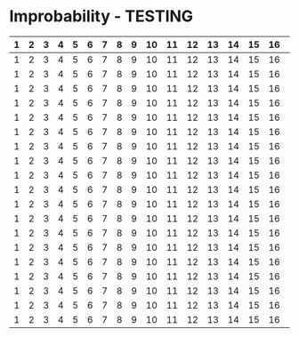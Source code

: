 Improbability - TESTING
=======================

1|2|3|4|5|6|7|8|9|10|11|12|13|14|15|16|17|18|19|20|21|22
---|---|---|---|---|---|---|---|---|---|---|---|---|---|---|---|---|---|---|---|---|---
1|2|3|4|5|6|7|8|9|10|11|12|13|14|15|16|17|18|19|20|21|22
1|2|3|4|5|6|7|8|9|10|11|12|13|14|15|16|17|18|19|20|21|22
1|2|3|4|5|6|7|8|9|10|11|12|13|14|15|16|17|18|19|20|21|22
1|2|3|4|5|6|7|8|9|10|11|12|13|14|15|16|17|18|19|20|21|22
1|2|3|4|5|6|7|8|9|10|11|12|13|14|15|16|17|18|19|20|21|22
1|2|3|4|5|6|7|8|9|10|11|12|13|14|15|16|17|18|19|20|21|22
1|2|3|4|5|6|7|8|9|10|11|12|13|14|15|16|17|18|19|20|21|22
1|2|3|4|5|6|7|8|9|10|11|12|13|14|15|16|17|18|19|20|21|22
1|2|3|4|5|6|7|8|9|10|11|12|13|14|15|16|17|18|19|20|21|22
1|2|3|4|5|6|7|8|9|10|11|12|13|14|15|16|17|18|19|20|21|22
1|2|3|4|5|6|7|8|9|10|11|12|13|14|15|16|17|18|19|20|21|22
1|2|3|4|5|6|7|8|9|10|11|12|13|14|15|16|17|18|19|20|21|22
1|2|3|4|5|6|7|8|9|10|11|12|13|14|15|16|17|18|19|20|21|22
1|2|3|4|5|6|7|8|9|10|11|12|13|14|15|16|17|18|19|20|21|22
1|2|3|4|5|6|7|8|9|10|11|12|13|14|15|16|17|18|19|20|21|22
1|2|3|4|5|6|7|8|9|10|11|12|13|14|15|16|17|18|19|20|21|22
1|2|3|4|5|6|7|8|9|10|11|12|13|14|15|16|17|18|19|20|21|22
1|2|3|4|5|6|7|8|9|10|11|12|13|14|15|16|17|18|19|20|21|22
1|2|3|4|5|6|7|8|9|10|11|12|13|14|15|16|17|18|19|20|21|22

